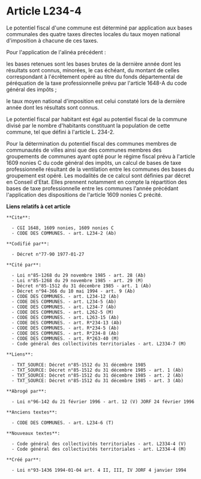 # Article L234-4

Le potentiel fiscal d'une commune est déterminé par application aux bases communales des quatre taxes directes locales du
taux moyen national d'imposition à chacune de ces taxes.

Pour l'application de l'alinéa précédent :

les bases retenues sont les bases brutes de la dernière année dont les résultats sont connus, minorées, le cas échéant, du
montant de celles correspondant à l'écrêtement opéré au titre du fonds départemental de péréquation de la taxe
professionnelle prévu par l'article 1648-A du code général des impôts ;

le taux moyen national d'imposition est celui constaté lors de la dernière année dont les résultats sont connus.

Le potentiel fiscal par habitant est égal au potentiel fiscal de la commune divisé par le nombre d'habitants constituant la
population de cette commune, tel que défini à l'article L. 234-2.

Pour la détermination du potentiel fiscal des communes membres de communautés de villes ainsi que des communes membres des
groupements de communes ayant opté pour le régime fiscal prévu à l'article 1609 nonies C du code général des impôts, un
calcul de bases de taxe professionnelle résultant de la ventilation entre les communes des bases du groupement est opéré. Les
modalités de ce calcul sont définies par décret en Conseil d'Etat. Elles prennent notamment en compte la répartition des
bases de taxe professionnelle entre les communes l'année précédant l'application des dispositions de l'article 1609 nonies C
précité.

**Liens relatifs à cet article**

	**Cite**:

	  - CGI 1648, 1609 nonies, 1609 nonies C
	  - CODE DES COMMUNES. - art. L234-2 (Ab)

	**Codifié par**:

	  - Décret n°77-90 1977-01-27

	**Cité par**:

	  - Loi n°85-1268 du 29 novembre 1985 - art. 28 (Ab)
	  - Loi n°85-1268 du 29 novembre 1985 - art. 29 (M)
	  - Décret n°85-1512 du 31 décembre 1985 - art. 1 (Ab)
	  - Décret n°94-366 du 10 mai 1994 - art. 9 (Ab)
	  - CODE DES COMMUNES. - art. L234-12 (Ab)
	  - CODE DES COMMUNES. - art. L234-5 (Ab)
	  - CODE DES COMMUNES. - art. L234-7 (Ab)
	  - CODE DES COMMUNES. - art. L262-5 (M)
	  - CODE DES COMMUNES. - art. L263-15 (Ab)
	  - CODE DES COMMUNES. - art. R*234-13 (Ab)
	  - CODE DES COMMUNES. - art. R*234-5 (Ab)
	  - CODE DES COMMUNES. - art. R*234-8 (Ab)
	  - CODE DES COMMUNES. - art. R*263-40 (M)
	  - Code général des collectivités territoriales - art. L2334-7 (M)

	**Liens**:

	  - TXT_SOURCE: Décret n°85-1512 du 31 décembre 1985
	  - TXT_SOURCE: Décret n°85-1512 du 31 décembre 1985 - art. 1 (Ab)
	  - TXT_SOURCE: Décret n°85-1512 du 31 décembre 1985 - art. 2 (Ab)
	  - TXT_SOURCE: Décret n°85-1512 du 31 décembre 1985 - art. 3 (Ab)

	**Abrogé par**:

	  - Loi n°96-142 du 21 février 1996 - art. 12 (V) JORF 24 février 1996

	**Anciens textes**:

	  - CODE DES COMMUNES. - art. L234-6 (T)

	**Nouveaux textes**:

	  - Code général des collectivités territoriales - art. L2334-4 (V)
	  - Code général des collectivités territoriales - art. L2334-4 (M)

	**Créé par**:

	  - Loi n°93-1436 1994-01-04 art. 4 II, III, IV JORF 4 janvier 1994
